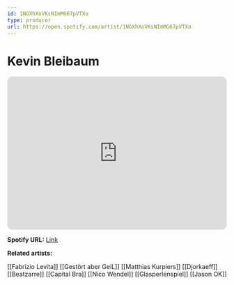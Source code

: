 ```yaml
---
id: 1NGXhXoVKsNImMG67pVTXo
type: producer
url: https://open.spotify.com/artist/1NGXhXoVKsNImMG67pVTXo
---
```

# Kevin Bleibaum

<iframe style="border-radius:12px" src="https://open.spotify.com/embed/artist/1NGXhXoVKsNImMG67pVTXo" width="100%" height="352" frameBorder="0" allowfullscreen="" allow="autoplay; clipboard-write; encrypted-media; fullscreen; picture-in-picture" loading="lazy"></iframe>

**Spotify URL:** [Link](https://open.spotify.com/artist/1NGXhXoVKsNImMG67pVTXo)

**Related artists:**

[[Fabrizio Levita]]
[[Gestört aber GeiL]]
[[Matthias Kurpiers]]
[[Djorkaeff]]
[[Beatzarre]]
[[Capital Bra]]
[[Nico Wendel]]
[[Glasperlenspiel]]
[[Jason OK]]
